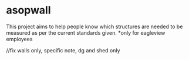 # asopwall
This project aims to help people know which structures are needed to be measured as per the current standards given.
*only for eagleview employees

//fix walls only, specific note, dg and shed only